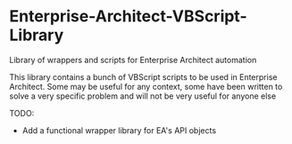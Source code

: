 # Enterprise-Architect-VBScript-Library
Library of wrappers and scripts for Enterprise Architect automation

This library contains a bunch of VBScript scripts to be used in Enterprise Architect.
Some may be useful for any context, some have been written to solve a very specific problem and will not be very useful for anyone else

TODO:

- Add a functional wrapper library for EA's API objects

